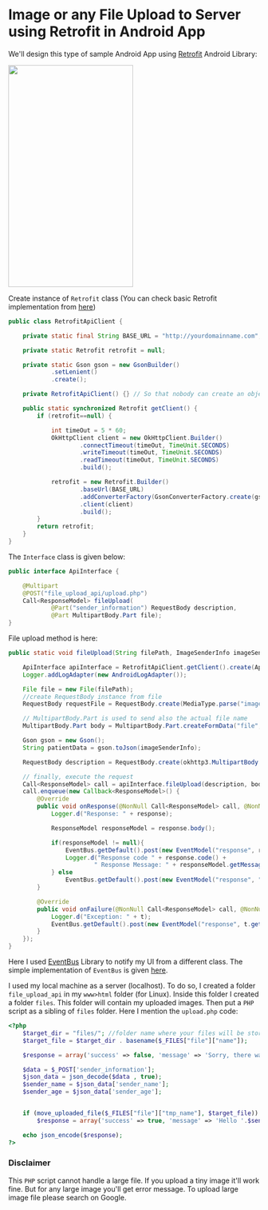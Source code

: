 # Image or any File Upload to Server using Retrofit in Android App

We'll design this type of sample Android App using [Retrofit](https://github.com/square/retrofit) Android Library:

<img src="https://raw.githubusercontent.com/hasancse91/Android-File-Upload-To-Server/master/Data/image-upload-to-server-android-retrofit.gif" width="250" height="444" />

Create instance of `Retrofit` class (You can check basic Retrofit implementation from [here](https://github.com/hasancse91/retrofit-implementation))
```java
public class RetrofitApiClient {

    private static final String BASE_URL = "http://yourdomainname.com"; //I used IP of my local machine

    private static Retrofit retrofit = null;

    private static Gson gson = new GsonBuilder()
            .setLenient()
            .create();

    private RetrofitApiClient() {} // So that nobody can create an object with constructor

    public static synchronized Retrofit getClient() {
        if (retrofit==null) {

            int timeOut = 5 * 60;
            OkHttpClient client = new OkHttpClient.Builder()
                    .connectTimeout(timeOut, TimeUnit.SECONDS)
                    .writeTimeout(timeOut, TimeUnit.SECONDS)
                    .readTimeout(timeOut, TimeUnit.SECONDS)
                    .build();

            retrofit = new Retrofit.Builder()
                    .baseUrl(BASE_URL)
                    .addConverterFactory(GsonConverterFactory.create(gson))
                    .client(client)
                    .build();
        }
        return retrofit;
    }
}
```

The `Interface` class is given below:
```java
public interface ApiInterface {

    @Multipart
    @POST("file_upload_api/upload.php")
    Call<ResponseModel> fileUpload(
            @Part("sender_information") RequestBody description,
            @Part MultipartBody.Part file);
}
```

File upload method is here:
```java
public static void fileUpload(String filePath, ImageSenderInfo imageSenderInfo) {

    ApiInterface apiInterface = RetrofitApiClient.getClient().create(ApiInterface.class);
    Logger.addLogAdapter(new AndroidLogAdapter());

    File file = new File(filePath);
    //create RequestBody instance from file
    RequestBody requestFile = RequestBody.create(MediaType.parse("image"), file);

    // MultipartBody.Part is used to send also the actual file name
    MultipartBody.Part body = MultipartBody.Part.createFormData("file", file.getName(), requestFile);

    Gson gson = new Gson();
    String patientData = gson.toJson(imageSenderInfo);

    RequestBody description = RequestBody.create(okhttp3.MultipartBody.FORM, patientData);

    // finally, execute the request
    Call<ResponseModel> call = apiInterface.fileUpload(description, body);
    call.enqueue(new Callback<ResponseModel>() {
        @Override
        public void onResponse(@NonNull Call<ResponseModel> call, @NonNull Response<ResponseModel> response) {
            Logger.d("Response: " + response);

            ResponseModel responseModel = response.body();

            if(responseModel != null){
                EventBus.getDefault().post(new EventModel("response", responseModel.getMessage()));
                Logger.d("Response code " + response.code() +
                        " Response Message: " + responseModel.getMessage());
            } else
                EventBus.getDefault().post(new EventModel("response", "ResponseModel is NULL"));
        }

        @Override
        public void onFailure(@NonNull Call<ResponseModel> call, @NonNull Throwable t) {
            Logger.d("Exception: " + t);
            EventBus.getDefault().post(new EventModel("response", t.getMessage()));
        }
    });
}
```
Here I used [EventBus](https://github.com/greenrobot/EventBus) Library to notify my UI from a different class. The simple implementation of `EventBus` is given [here](https://github.com/hasancse91/EventBus-Android-Tutorial).

I used my local machine as a server (localhost). To do so, I created a folder `file_upload_api` in my `www>html` folder (for Linux). Inside this folder I created a folder `files`. This folder will contain my uploaded images. Then put a `PHP` script as a sibling of `files` folder. Here I mention the `upload.php` code:

```php
<?php
    $target_dir = "files/"; //folder name where your files will be stored. create this folder inside "file_upload_api" folder
    $target_file = $target_dir . basename($_FILES["file"]["name"]);

    $response = array('success' => false, 'message' => 'Sorry, there was an error uploading your file.');

    $data = $_POST['sender_information'];
    $json_data = json_decode($data , true);
    $sender_name = $json_data['sender_name'];
    $sender_age = $json_data['sender_age'];


    if (move_uploaded_file($_FILES["file"]["tmp_name"], $target_file))
        $response = array('success' => true, 'message' => 'Hello '.$sender_name.'! You are '.$sender_age.' years old. Your image is uploaded successfully!');

    echo json_encode($response);
?>
```
### Disclaimer
This `PHP` script cannot handle a large file. If you upload a tiny image it'll work fine. But for any large image you'll get error message. To upload large image file please search on Google.
